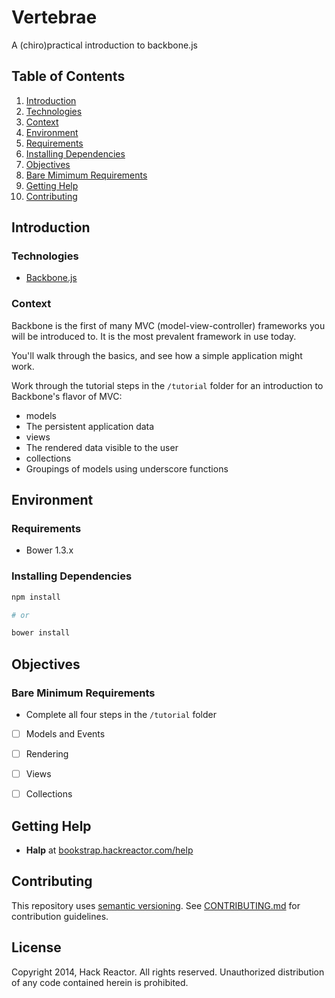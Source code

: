 # Vertebrae
A (chiro)practical introduction to backbone.js

## Table of Contents
1. [Introduction](#introduction)
  1. [Technologies](#technologies)
  1. [Context](#context)
1. [Environment](#environment)
  1. [Requirements](#requirements)
  1. [Installing Dependencies](#installing-dependencies)
1. [Objectives](#objectives)
  1. [Bare Mimimum Requirements](#bare-minimum-requirements)
1. [Getting Help](#getting-help)
1. [Contributing](#contributing)


## Introduction


### Technologies

  - [Backbone.js]

### Context

Backbone is the first of many MVC (model-view-controller) frameworks
you will be introduced to. It is the most prevalent framework in use today.

You'll walk through the basics, and see how a simple application might work.

Work through the tutorial steps in the `/tutorial` folder for an
introduction to Backbone's flavor of MVC:
- models
 - The persistent application data
- views
 - The rendered data visible to the user
- collections
 - Groupings of models using underscore functions


## Environment

### Requirements

  - Bower 1.3.x

### Installing Dependencies

  ```bash
  npm install

  # or

  bower install
  ```


## Objectives

### Bare Minimum Requirements
  - Complete all four steps in the `/tutorial` folder
   - [ ] Models and Events
   - [ ] Rendering
   - [ ] Views
   - [ ] Collections


## Getting Help
  - **Halp** at [bookstrap.hackreactor.com/help]


## Contributing
This repository uses [semantic versioning].
See [CONTRIBUTING.md] for contribution guidelines.


## License
Copyright 2014, Hack Reactor. All rights reserved. Unauthorized distribution of
any code contained herein is prohibited.


<!-- Links -->

[Backbone.js]: http://backbonejs.org/
[semantic versioning]: http://semver.org/
[CONTRIBUTING.md]: CONTRIBUTING.md
[CHANGELOG.md]: CHANGELOG.md
[bookstrap.hackreactor.com/help]: http://bookstrap.hackreactor.com/help

<!-- End links -->
